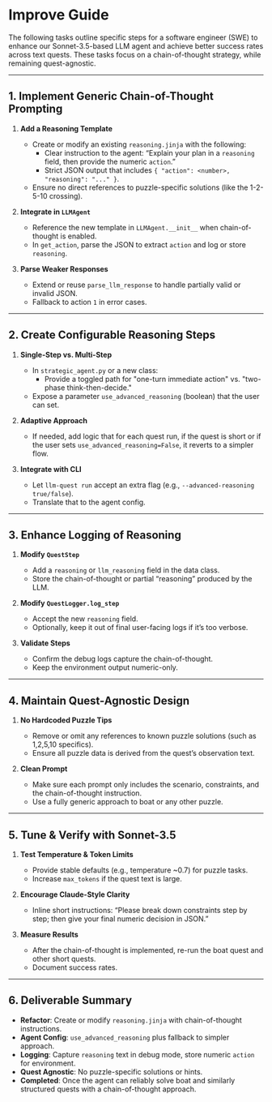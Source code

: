 # Improve Guide

The following tasks outline specific steps for a software engineer (SWE) to enhance our Sonnet-3.5-based LLM agent and achieve better success rates across text quests. These tasks focus on a chain-of-thought strategy, while remaining quest-agnostic.

---

## 1. Implement Generic Chain-of-Thought Prompting

1. **Add a Reasoning Template**
   - Create or modify an existing `reasoning.jinja` with the following:
     - Clear instruction to the agent: “Explain your plan in a `reasoning` field, then provide the numeric `action`.”
     - Strict JSON output that includes `{ "action": <number>, "reasoning": "..." }`.
   - Ensure no direct references to puzzle-specific solutions (like the 1-2-5-10 crossing).

2. **Integrate in `LLMAgent`**
   - Reference the new template in `LLMAgent.__init__` when chain-of-thought is enabled.
   - In `get_action`, parse the JSON to extract `action` and log or store `reasoning`.

3. **Parse Weaker Responses**
   - Extend or reuse `parse_llm_response` to handle partially valid or invalid JSON.
   - Fallback to action `1` in error cases.

---

## 2. Create Configurable Reasoning Steps

1. **Single-Step vs. Multi-Step**
   - In `strategic_agent.py` or a new class:
     - Provide a toggled path for "one-turn immediate action" vs. "two-phase think-then-decide."
   - Expose a parameter `use_advanced_reasoning` (boolean) that the user can set.

2. **Adaptive Approach**
   - If needed, add logic that for each quest run, if the quest is short or if the user sets `use_advanced_reasoning=False`, it reverts to a simpler flow.

3. **Integrate with CLI**
   - Let `llm-quest run` accept an extra flag (e.g., `--advanced-reasoning true/false`).
   - Translate that to the agent config.

---

## 3. Enhance Logging of Reasoning

1. **Modify `QuestStep`**
   - Add a `reasoning` or `llm_reasoning` field in the data class.
   - Store the chain-of-thought or partial “reasoning” produced by the LLM.

2. **Modify `QuestLogger.log_step`**
   - Accept the new `reasoning` field.
   - Optionally, keep it out of final user-facing logs if it’s too verbose.

3. **Validate Steps**
   - Confirm the debug logs capture the chain-of-thought.
   - Keep the environment output numeric-only.

---

## 4. Maintain Quest-Agnostic Design

1. **No Hardcoded Puzzle Tips**
   - Remove or omit any references to known puzzle solutions (such as 1,2,5,10 specifics).
   - Ensure all puzzle data is derived from the quest’s observation text.

2. **Clean Prompt**
   - Make sure each prompt only includes the scenario, constraints, and the chain-of-thought instruction.
   - Use a fully generic approach to boat or any other puzzle.

---

## 5. Tune & Verify with Sonnet-3.5

1. **Test Temperature & Token Limits**
   - Provide stable defaults (e.g., temperature ~0.7) for puzzle tasks.
   - Increase `max_tokens` if the quest text is large.

2. **Encourage Claude-Style Clarity**
   - Inline short instructions: “Please break down constraints step by step; then give your final numeric decision in JSON.”

3. **Measure Results**
   - After the chain-of-thought is implemented, re-run the boat quest and other short quests.
   - Document success rates.

---

## 6. Deliverable Summary

- **Refactor**: Create or modify `reasoning.jinja` with chain-of-thought instructions.
- **Agent Config**: `use_advanced_reasoning` plus fallback to simpler approach.
- **Logging**: Capture `reasoning` text in debug mode, store numeric `action` for environment.
- **Quest Agnostic**: No puzzle-specific solutions or hints.
- **Completed**: Once the agent can reliably solve boat and similarly structured quests with a chain-of-thought approach.
